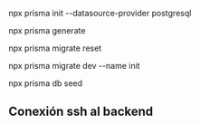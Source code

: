 npx prisma init --datasource-provider postgresql

npx prisma generate

npx prisma migrate reset

npx prisma migrate dev --name init 

npx prisma db seed

## Conexión ssh al backend


